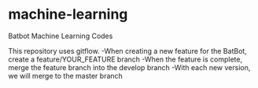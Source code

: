 # machine-learning
Batbot Machine Learning Codes

This repository uses gitflow. 
-When creating a new feature for the BatBot, create a feature/YOUR_FEATURE branch
-When the feature is complete, merge the feature branch into the develop branch
-With each new version, we will merge to the master branch
